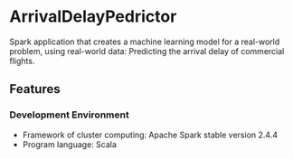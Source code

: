 # ArrivalDelayPedrictor
Spark application that creates a machine learning model for a real-world problem, using real-world data: Predicting the arrival delay of commercial flights.

## Features
### Development Environment
* Framework of cluster computing: Apache Spark stable version 2.4.4
* Program language: Scala
